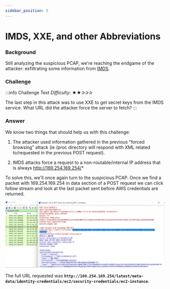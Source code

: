 ```yaml
---
sidebar_position: 5
---
```

# IMDS, XXE, and other Abbreviations

### Background
Still analyzing the suspicious PCAP, we're reaching the endgame of the attacker: exfiltrating some information from [IMDS](https://docs.aws.amazon.com/AWSEC2/latest/UserGuide/instancedata-data-retrieval.html).


### Challenge
:::info Challenge Text
*Difficulty:* ★★✰✰✰

The last step in this attack was to use XXE to get secret keys from the IMDS service. What URL did the attacker force the server to fetch?
:::

### Answer

We know two things that should help us with this challenge:

1. The attacker used information gathered in the previous "forced browsing" attack (ie /proc directory will respond with XML related to/requested in the previous POST request). 

1. IMDS attacks force a request to a non-routable/internal IP address that is always http://169.254.169.254/* 

To solve this, we'll once again turn to the suspicious PCAP. Once we find a packet with 169.254.169.254 in data section of a POST request we can click follow stream and look at the last packet sent before AWS credentials are returned.

![IMDS exploit](./assets/img/wr5-1.png)

The full URL requested was **```http://169.254.169.254/latest/meta-data/identity-credentials/ec2/security-credentials/ec2-instance```**.
